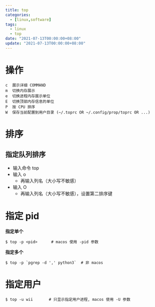 ```yaml
---
title: top
categories: 
  - [linux,software]
tags:
  - linux
  - top
date: "2021-07-13T00:00:00+08:00"
update: "2021-07-13T00:00:00+08:00"
---
```


# 操作

```shell
c  展示详细 COMMAND
m  切换内存展示
e  切换进程内存展示单位
E  切换顶部内存信息的单位
P  按 CPU 排序
W  保存当前配置到用户目录 (~/.toprc OR ~/.config/prop/toprc OR ...)
```

# 排序

## 指定队列排序

- 输入命令 top
- 输入 o
  - 再输入列名（大小写不敏感）
- 输入 O
  - 再输入列名（大小写不敏感），设置第二排序键

# 指定 pid

**指定单个**

```shell
$ top -p <pid>      # macos 使用 -pid 参数
```

**指定多个**

```shell
$ top -p `pgrep -d ',' python3`  # 非 macos
```

# 指定用户

```shell
$ top -u wii       # 只显示指定用户进程, macos 使用 -U 参数
```

